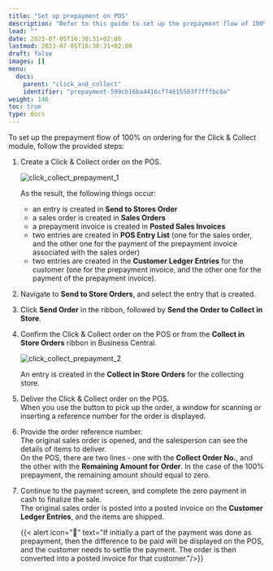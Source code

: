 ```yaml
---
title: "Set up prepayment on POS"
description: "Refer to this guide to set up the prepayment flow of 100% on ordering for the Click & Collect module. "
lead: ""
date: 2023-07-05T16:30:31+02:00
lastmod: 2023-07-05T16:30:31+02:00
draft: false
images: []
menu:
  docs:
    parent: "click_and_collect"
    identifier: "prepayment-599cb16ba4416cf74615583f7fffbc8a"
weight: 146
toc: true
type: docs
---
```


To set up the prepayment flow of 100% on ordering for the Click & Collect module, follow the provided steps:

1. Create a Click & Collect order on the POS.     

   ![click_collect_prepayment_1](click_collect_prepayment_1.png)

      As the result, the following things occur: 
      - an entry is created in **Send to Stores Order**
      - a sales order is created in **Sales Orders**
      - a prepayment invoice is created in **Posted Sales Invoices**
      - two entries are created in **POS Entry List** (one for the sales order, and the other one for the payment of the prepayment invoice associated with the sales order)
      - two entries are created in the **Customer Ledger Entries** for the customer (one for the prepayment invoice, and the other one for the payment of the prepayment invoice).

2. Navigate to **Send to Store Orders**, and select the entry that is created. 
3. Click **Send Order** in the ribbon, followed by **Send the Order to Collect in Store**.
4. Confirm the Click & Collect order on the POS or from the **Collect in Store Orders** ribbon in Business Central. 

   ![click_collect_prepayment_2](click_collect_prepayment_2.png)   

   An entry is created in the **Collect in Store Orders** for the collecting store.

5. Deliver the Click & Collect order on the POS.    
   When you use the button to pick up the order, a window for scanning or inserting a reference number for the order is displayed.
6. Provide the order reference number.      
   The original sales order is opened, and the salesperson can see the details of items to deliver.     
   On the POS, there are two lines - one with the **Collect Order No.**, and the other with the **Remaining Amount for Order**. In the case of the 100% prepayment, the remaining amount should equal to zero. 
7. Continue to the payment screen, and complete the zero payment in cash to finalize the sale.     
   The original sales order is posted into a posted invoice on the **Customer Ledger Entries**, and the items are shipped. 



   {{< alert icon="📝" text="If initially a part of the payment was done as prepayment, then the difference to be paid will be displayed on the POS, and the customer needs to settle the payment. The order is then converted into a posted invoice for that customer."/>}}